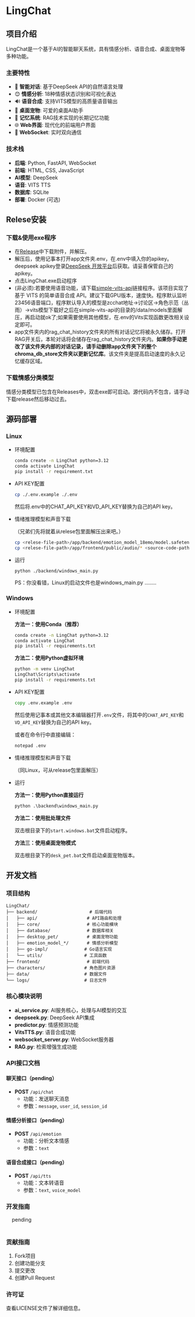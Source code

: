  # LingChat

## 项目介绍

LingChat是一个基于AI的智能聊天系统，具有情感分析、语音合成、桌面宠物等多种功能。

### 主要特性

- 🤖 **智能对话**: 基于DeepSeek API的自然语言处理
- 😊 **情感分析**: 18种情感状态识别和可视化表达
- 🔊 **语音合成**: 支持VITS模型的高质量语音输出
- 🐾 **桌面宠物**: 可爱的桌面AI助手
- 💾 **记忆系统**: RAG技术实现的长期记忆功能
- 🌐 **Web界面**: 现代化的前端用户界面
- 🔗 **WebSocket**: 实时双向通信

### 技术栈

- **后端**: Python, FastAPI, WebSocket
- **前端**: HTML, CSS, JavaScript
- **AI模型**: DeepSeek
- **语音**: VITS TTS
- **数据库**: SQLite
- **部署**: Docker (可选)

## Relese安装

### 下载&使用exe程序

- 在[Release](https://github.com/SlimeBoyOwO/LingChat/releases)中下载附件，并解压。
- 解压后，使用记事本打开app文件夹.env，在.env中填入你的apikey。deepseek apikey登录[DeepSeek 开放平台](https://platform.deepseek.com/usage)后获取。请妥善保管自己的apikey。
- 点击LingChat.exe启动程序
- (非必须):若要使用语音功能，请下载[simple-vits-api](https://github.com/Artrajz/vits-simple-api)链接程序。该项目实现了基于 VITS 的简单语音合成 API。建议下载GPU版本，速度快。程序默认监听23456语音端口，程序默认导入的模型是zcchat地址->讨论区->角色示范（丛雨）->vits模型下载好之后在simple-vits-api的目录的/data/models里面解压，再启动就ok了;如果需要使用其他模型，在.env的Vits实现函数更改相关设定即可。
- app文件夹内的rag_chat_history文件夹的所有对话记忆将被永久储存。打开RAG开关后，本轮对话将会储存在rag_chat_history文件夹内。**如果你手动更改了该文件夹内部的对话记录，请手动删除app文件夹下的整个chroma_db_store文件夹以更新记忆库**。该文件夹是提高启动速度的永久记忆缓存区域。

### 下载情感分类模型

情感分类模型已包含在Releases中，双击exe即可启动。源代码内不包含，请手动下载release然后移动过去。

## 源码部署

### Linux

+ 环境配置
  
  ```bash
  conda create -n LingChat python=3.12
  conda activate LingChat
  pip install -r requirement.txt
  ```

+ API KEY配置
  
  ```bash
  cp ./.env.example ./.env
  ```
  
  然后将.env中的CHAT_API_KEY和VD_API_KEY替换为自己的API key。

+ 情绪推理模型和声音下载
  
  （兄弟们先将就着从relese包里面解压出来吧。）
  
  ```bash
  cp <relese-file-path>/app/backend/emotion_model_18emo/model.safetensors <source-code-path>/backend/emotion_model_18emo/
  cp <relese-file-path>/app/frontend/public/audio/* <source-code-path>/frontend/public/audio/
  ```

+ 运行
  
  ```bash
  python ./backend/windows_main.py
  ```
  
  PS：你没看错，Linux的启动文件也是windows_main.py ........

### Windows

+ 环境配置
  
  **方法一：使用Conda（推荐）**
  
  ```cmd
  conda create -n LingChat python=3.12
  conda activate LingChat
  pip install -r requirements.txt
  ```
  
  **方法二：使用Python虚拟环境**
  
  ```cmd
  python -m venv LingChat
  LingChat\Scripts\activate
  pip install -r requirements.txt
  ```

+ API KEY配置
  
  ```cmd
  copy .env.example .env
  ```
  
  然后使用记事本或其他文本编辑器打开`.env`文件，将其中的`CHAT_API_KEY`和`VD_API_KEY`替换为自己的API key。
  
  或者在命令行中直接编辑：
  
  ```cmd
  notepad .env
  ```

+ 情绪推理模型和声音下载
  
  （同Linux，可从release包里面解压）

+ 运行
  
  **方法一：使用Python直接运行**
  
  ```cmd
  python .\backend\windows_main.py
  ```
  
  **方法二：使用批处理文件**
  
  双击根目录下的`start.windows.bat`文件启动程序。
  
  **方法三：使用桌面宠物模式**
  
  双击根目录下的`desk_pet.bat`文件启动桌面宠物版本。

## 开发文档

### 项目结构

```
LingChat/
├── backend/                    # 后端代码
│   ├── api/                   # API路由和处理
│   ├── core/                  # 核心功能模块
│   ├── database/              # 数据库相关
│   ├── desktop_pet/           # 桌面宠物功能
│   ├── emotion_model_*/       # 情感分析模型
│   ├── go-impl/              # Go语言实现
│   └── utils/                # 工具函数
├── frontend/                  # 前端代码
├── characters/               # 角色图片资源
├── data/                     # 数据文件
└── logs/                     # 日志文件
```

### 核心模块说明

+ **ai_service.py**: AI服务核心，处理与AI模型的交互
+ **deepseek.py**: DeepSeek API集成
+ **predictor.py**: 情感预测功能
+ **VitsTTS.py**: 语音合成功能
+ **websocket_server.py**: WebSocket服务器
+ **RAG.py**: 检索增强生成功能

### API接口文档

#### 聊天接口（pending）

- **POST** `/api/chat`
  - 功能：发送聊天消息
  - 参数：`message`, `user_id`, `session_id`

#### 情感分析接口（pending）

- **POST** `/api/emotion`
  - 功能：分析文本情感
  - 参数：`text`

#### 语音合成接口（pending）

- **POST** `/api/tts`
  - 功能：文本转语音
  - 参数：`text`, `voice_model`

### 开发指南

    pending

# 

### 贡献指南

1. Fork项目
2. 创建功能分支
3. 提交更改
4. 创建Pull Request

### 许可证

查看LICENSE文件了解详细信息。